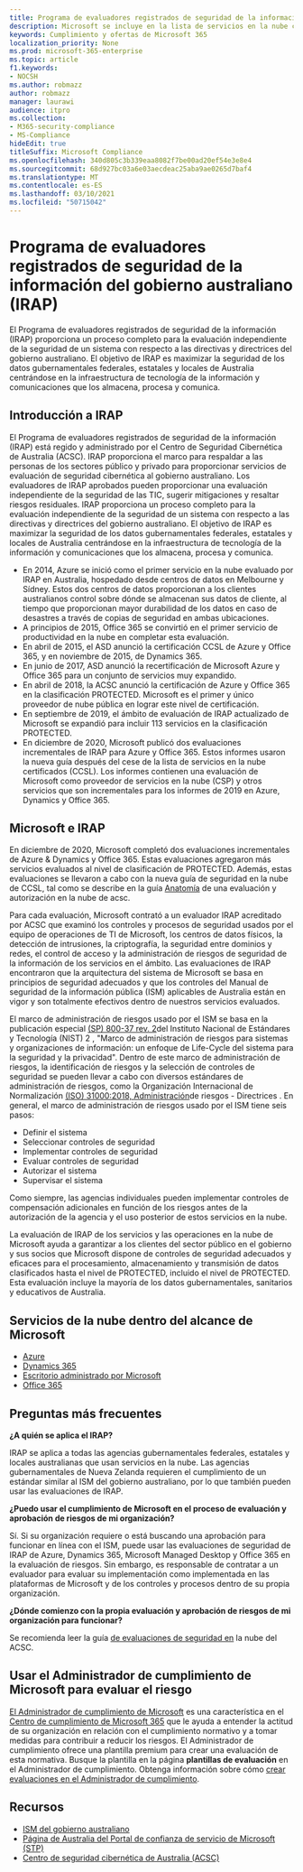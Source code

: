 ```yaml
---
title: Programa de evaluadores registrados de seguridad de la información del gobierno australiano (IRAP)
description: Microsoft se incluye en la lista de servicios en la nube certificados de Australia para marcadores de limitación de difusión no clasificados (DLM) y datos PROTEGIDOS basados en una evaluación y certificación de IRAP por parte del Centro de Seguridad Cibernética de Australia (ACSC).
keywords: Cumplimiento y ofertas de Microsoft 365
localization_priority: None
ms.prod: microsoft-365-enterprise
ms.topic: article
f1.keywords:
- NOCSH
ms.author: robmazz
author: robmazz
manager: laurawi
audience: itpro
ms.collection:
- M365-security-compliance
- MS-Compliance
hideEdit: true
titleSuffix: Microsoft Compliance
ms.openlocfilehash: 340d805c3b339eaa8082f7be00ad20ef54e3e8e4
ms.sourcegitcommit: 68d927bc03a6e03aecdeac25aba9ae0265d7baf4
ms.translationtype: MT
ms.contentlocale: es-ES
ms.lasthandoff: 03/10/2021
ms.locfileid: "50715042"
---
```

# <a name="australian-government-information-security-registered-assessor-program-irap"></a>Programa de evaluadores registrados de seguridad de la información del gobierno australiano (IRAP)

El Programa de evaluadores registrados de seguridad de la información (IRAP) proporciona un proceso completo para la evaluación independiente de la seguridad de un sistema con respecto a las directivas y directrices del gobierno australiano. El objetivo de IRAP es maximizar la seguridad de los datos gubernamentales federales, estatales y locales de Australia centrándose en la infraestructura de tecnología de la información y comunicaciones que los almacena, procesa y comunica.

## <a name="irap-overview"></a>Introducción a IRAP

El Programa de evaluadores registrados de seguridad de la información (IRAP) está regido y administrado por el Centro de Seguridad Cibernética de Australia (ACSC). IRAP proporciona el marco para respaldar a las personas de los sectores público y privado para proporcionar servicios de evaluación de seguridad cibernética al gobierno australiano. Los evaluadores de IRAP aprobados pueden proporcionar una evaluación independiente de la seguridad de las TIC, sugerir mitigaciones y resaltar riesgos residuales. IRAP proporciona un proceso completo para la evaluación independiente de la seguridad de un sistema con respecto a las directivas y directrices del gobierno australiano. El objetivo de IRAP es maximizar la seguridad de los datos gubernamentales federales, estatales y locales de Australia centrándose en la infraestructura de tecnología de la información y comunicaciones que los almacena, procesa y comunica.

- En 2014, Azure se inició como el primer servicio en la nube evaluado por IRAP en Australia, hospedado desde centros de datos en Melbourne y Sídney. Estos dos centros de datos proporcionan a los clientes australianos control sobre dónde se almacenan sus datos de cliente, al tiempo que proporcionan mayor durabilidad de los datos en caso de desastres a través de copias de seguridad en ambas ubicaciones.
- A principios de 2015, Office 365 se convirtió en el primer servicio de productividad en la nube en completar esta evaluación.
- En abril de 2015, el ASD anunció la certificación CCSL de Azure y Office 365, y en noviembre de 2015, de Dynamics 365.
- En junio de 2017, ASD anunció la recertificación de Microsoft Azure y Office 365 para un conjunto de servicios muy expandido.
- En abril de 2018, la ACSC anunció la certificación de Azure y Office 365 en la clasificación PROTECTED. Microsoft es el primer y único proveedor de nube pública en lograr este nivel de certificación.
- En septiembre de 2019, el ámbito de evaluación de IRAP actualizado de Microsoft se expandió para incluir 113 servicios en la clasificación PROTECTED.
- En diciembre de 2020, Microsoft publicó dos evaluaciones incrementales de IRAP para Azure y Office 365. Estos informes usaron la nueva guía después del cese de la lista de servicios en la nube certificados (CCSL). Los informes contienen una evaluación de Microsoft como proveedor de servicios en la nube (CSP) y otros servicios que son incrementales para los informes de 2019 en Azure, Dynamics y Office 365.

## <a name="microsoft-and-irap"></a>Microsoft e IRAP

En diciembre de 2020, Microsoft completó dos evaluaciones incrementales de Azure & Dynamics y Office 365. Estas evaluaciones agregaron más servicios evaluados al nivel de clasificación de PROTECTED. Además, estas evaluaciones se llevaron a cabo con la nueva guía de seguridad en la nube de CCSL, tal como se describe en la guía [Anatomía](https://www.cyber.gov.au/acsc/government/cloud-security-guidance) de una evaluación y autorización en la nube de acsc.

Para cada evaluación, Microsoft contrató a un evaluador IRAP acreditado por ACSC que examinó los controles y procesos de seguridad usados por el equipo de operaciones de TI de Microsoft, los centros de datos físicos, la detección de intrusiones, la criptografía, la seguridad entre dominios y redes, el control de acceso y la administración de riesgos de seguridad de la información de los servicios en el ámbito. Las evaluaciones de IRAP encontraron que la arquitectura del sistema de Microsoft se basa en principios de seguridad adecuados y que los controles del Manual de seguridad de la información pública (ISM) aplicables de Australia están en vigor y son totalmente efectivos dentro de nuestros servicios evaluados.

El marco de administración de riesgos usado por el ISM se basa en la publicación especial [(SP) 800-37 rev. 2](https://csrc.nist.gov/publications/detail/sp/800-37/rev-2/final)del Instituto Nacional de Estándares y Tecnología (NIST) 2 , "Marco de administración de riesgos para sistemas y organizaciones de información: un enfoque de Life-Cycle del sistema para la seguridad y la privacidad". Dentro de este marco de administración de riesgos, la identificación de riesgos y la selección de controles de seguridad se pueden llevar a cabo con diversos estándares de administración de riesgos, como la Organización Internacional de Normalización [(ISO) 31000:2018, Administración](https://www.iso.org/standard/65694.html)de riesgos - Directrices . En general, el marco de administración de riesgos usado por el ISM tiene seis pasos:

- Definir el sistema
- Seleccionar controles de seguridad
- Implementar controles de seguridad
- Evaluar controles de seguridad
- Autorizar el sistema
- Supervisar el sistema

Como siempre, las agencias individuales pueden implementar controles de compensación adicionales en función de los riesgos antes de la autorización de la agencia y el uso posterior de estos servicios en la nube.

La evaluación de IRAP de los servicios y las operaciones en la nube de Microsoft ayuda a garantizar a los clientes del sector público en el gobierno y sus socios que Microsoft dispone de controles de seguridad adecuados y eficaces para el procesamiento, almacenamiento y transmisión de datos clasificados hasta el nivel de PROTECTED, incluido el nivel de PROTECTED. Esta evaluación incluye la mayoría de los datos gubernamentales, sanitarios y educativos de Australia.

## <a name="microsoft-in-scope-cloud-services"></a>Servicios de la nube dentro del alcance de Microsoft

- [Azure](https://aka.ms/AzureCompliance)
- [Dynamics 365](https://aka.ms/d365-compliance-list)
- [Escritorio administrado por Microsoft](/microsoft-365/managed-desktop/intro/compliance)
- [Office 365](https://aka.ms/Office365ComplianceOfferings)

## <a name="frequently-asked-questions"></a>Preguntas más frecuentes

**¿A quién se aplica el IRAP?**

IRAP se aplica a todas las agencias gubernamentales federales, estatales y locales australianas que usan servicios en la nube. Las agencias gubernamentales de Nueva Zelanda requieren el cumplimiento de un estándar similar al ISM del gobierno australiano, por lo que también pueden usar las evaluaciones de IRAP.

**¿Puedo usar el cumplimiento de Microsoft en el proceso de evaluación y aprobación de riesgos de mi organización?**

Sí. Si su organización requiere o está buscando una aprobación para funcionar en línea con el ISM, puede usar las evaluaciones de seguridad de IRAP de Azure, Dynamics 365, Microsoft Managed Desktop y Office 365 en la evaluación de riesgos. Sin embargo, es responsable de contratar a un evaluador para evaluar su implementación como implementada en las plataformas de Microsoft y de los controles y procesos dentro de su propia organización.

**¿Dónde comienzo con la propia evaluación y aprobación de riesgos de mi organización para funcionar?**

Se recomienda leer la guía [de evaluaciones de seguridad en](https://www.cyber.gov.au/acsc/government/cloud-security-guidance) la nube del ACSC.

## <a name="use-microsoft-compliance-manager-to-assess-your-risk"></a>Usar el Administrador de cumplimiento de Microsoft para evaluar el riesgo

[El Administrador de cumplimiento de Microsoft](/microsoft-365/compliance/compliance-manager) es una característica en el [Centro de cumplimiento de Microsoft 365](/microsoft-365/compliance/microsoft-365-compliance-center) que le ayuda a entender la actitud de su organización en relación con el cumplimiento normativo y a tomar medidas para contribuir a reducir los riesgos. El Administrador de cumplimiento ofrece una plantilla premium para crear una evaluación de esta normativa. Busque la plantilla en la página **plantillas de evaluación** en el Administrador de cumplimiento. Obtenga información sobre cómo [crear evaluaciones en el Administrador de cumplimiento](/microsoft-365/compliance/compliance-manager-assessments).

## <a name="resources"></a>Recursos

- [ISM del gobierno australiano](https://acsc.gov.au/infosec/ism/index.htm)
- [Página de Australia del Portal de confianza de servicio de Microsoft (STP)](https://aka.ms/au-irap)
- [Centro de seguridad cibernética de Australia (ACSC)](https://www.cyber.gov.au)
